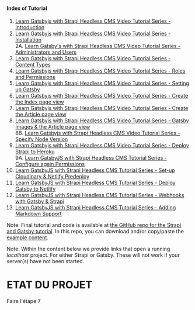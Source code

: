 <h4 id="indexoftutorial">Index of Tutorial</h4>
<ol>

<li><a href="https://blog.strapi.io/building-a-static-website-using-gatsby-and-strapi/#1introduction">Learn Gatsbyjs with Strapi Headless CMS Video Tutorial Series - Introduction</a>  </li>
<li><a href="https://blog.strapi.io/building-a-static-website-using-gatsby-and-strapi/#2installation">Learn Gatsbyjs with Strapi Headless CMS Video Tutorial Series - Installation</a> <br>
2A. <a href="https://blog.strapi.io/building-a-static-website-using-gatsby-and-strapi/#2aadministratorsandusers">Learn Gatsby's with Strapi Headless CMS Video Tutorial Series - Administrators and Users</a>  </li>
<li><a href="https://blog.strapi.io/building-a-static-website-using-gatsby-and-strapi/#3contenttypes">Learn Gatsbyjs with Strapi Headless CMS Video Tutorial Series - Content Types</a>  </li>
<li><a href="https://blog.strapi.io/building-a-static-website-using-gatsby-and-strapi/#4rolesandpermissions">Learn Gatsbyjs with Strapi Headless CMS Video Tutorial Series - Roles and Permissions</a>  </li>
<li><a href="https://blog.strapi.io/building-a-static-website-using-gatsby-and-strapi/#5settingupgatsby">Learn Gatsbyjs with Strapi Headless CMS Video Tutorial Series - Setting up Gatsby</a>  </li>
<li><a href="https://blog.strapi.io/building-a-static-website-using-gatsby-and-strapi/#6createourindexpage">Learn Gatsbyjs with Strapi Headless CMS Video Tutorial Series - Create the Index page view</a>  </li>
<li><a href="https://blog.strapi.io/building-a-static-website-using-gatsby-and-strapi/#7createthearticlepageview">Learn Gatsbyjs with Strapi Headless CMS Video Tutorial Series - Create the Article page view</a>  </li>
<li><a href="https://blog.strapi.io/building-a-static-website-using-gatsby-and-strapi/#8gatsbyimagesandauthorpage">Learn Gatsbyjs with Strapi Headless CMS Video Tutorial Series - Gatsby Images &amp; the Article page view</a> <br>
8B. <a href="https://blog.strapi.io/building-a-static-website-using-gatsby-and-strapi/#8bspecifynodeversion">Learn Gatsbyjs with Strapi Headless CMS Video Tutorial Series - Specify Node Version </a>  </li>
<li><a href="https://blog.strapi.io/building-a-static-website-using-gatsby-and-strapi/#9deploytoheroku">Learn Gatsbyjs with Strapi Headless CMS Video Tutorial Series - Deploy Strapi to Heroku</a> <br>
9A. <a href="https://blog.strapi.io/building-a-static-website-using-gatsby-and-strapi/#9aconfigureagainpermissions">Learn GatsbyJS with Strapi Headless CMS Tutorial Series - Configure again Permissions</a>  </li>
<li><a href="https://blog.strapi.io/building-a-static-website-using-gatsby-and-strapi/#10setupcloudinarynetlifypredeploy">Learn GatsbyJS with Strapi Headless CMS Tutorial Series - Set-up Cloudinary &amp; Netlify Predeploy</a>  </li>
<li><a href="https://blog.strapi.io/building-a-static-website-using-gatsby-and-strapi/#11deploygatsbytonetlify">Learn GatsbyJS with Strapi Headless CMS Tutorial Series - Deploy Gatsby to Netlify</a>  </li>
<li><a href="https://blog.strapi.io/building-a-static-website-using-gatsby-and-strapi/#12webhookswithgatsbystrapi">Learn GatsbyJS with Strapi Headless CMS Tutorial Series - Webhooks with Gatsby &amp; Strapi</a>  </li>
<li><a href="https://blog.strapi.io/building-a-static-website-using-gatsby-and-strapi/#13addingmarkdownsupport">Learn GatsbyJS with Strapi Headless CMS Tutorial Series - Adding Markdown Support</a></li>
</ol>

<p>Note: Final tutorial and code is available at <a href="https://github.com/strapi/strapi-examples/tree/master/gatsby-strapi-tutorial">the GitHub repo for the Strapi and Gatsby tutorial</a>. In this repo, you can download and/or copy/paste the <a href="https://github.com/strapi/strapi-examples/tree/master/gatsby-strapi-tutorial/content-for-tutorial">example content</a>. </p>

<p>Note: Within the content below we provide links that open a running <em>localhost</em> project. For either Strapi or Gatsby. These will not work if your server(s) have not been started.</p>

# ETAT DU PROJET

Faire l'étape 7
